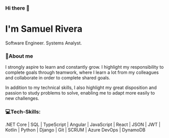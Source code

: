 ### Hi there 👋
<h1>I'm Samuel Rivera</h1>
</hr>
<div>
 <p>Software Engineer. Systems Analyst.</p>  
 <h3>📝About me</h3> 
 <p>I strongly aspire to learn and constantly grow. I highlight my responsibility to complete goals through teamwork, where I learn a lot from my colleagues and collaborate in order to complete shared goals.</p>
 <p>In addition to my technical skills, I also highlight my great disposition and passion to study problems to solve, enabling me to adapt more easily to new challenges.</p>
 <h3>💻Tech-Skills:</h3>
 <p> .NET Core | SQL | TypeScript | Angular | JavaScript | React | JSON | JWT | Kotlin | Python | Django | Git | SCRUM | Azure DevOps | DynamoDB </p>   
</div>
